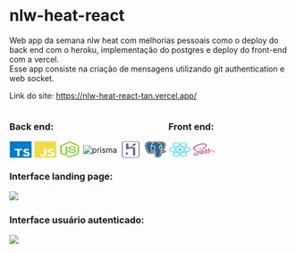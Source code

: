 # nlw-heat-react
Web app da semana nlw heat com melhorias pessoais como o deploy do back end com o heroku, implementação do postgres e deploy do front-end com a vercel.<br> 
Esse app consiste na criação de mensagens utilizando git authentication e web socket. 


<div>
  <p>Link do site: <a target="_blank" href='https://nlw-heat-react-tan.vercel.app/'>https://nlw-heat-react-tan.vercel.app/</a></p>
</div>



<div style='display: inline-block'>
  <h3>Back end:</h3>
  <img align='center' alt='typescript' height='30' width='40' src='https://raw.githubusercontent.com/devicons/devicon/master/icons/typescript/typescript-plain.svg' />
  <img align='center' alt='javascript' height='30' width='40' src='https://raw.githubusercontent.com/devicons/devicon/master/icons/javascript/javascript-plain.svg' />
  <img align='center' alt='nodejs' height='30' width='40' src='https://raw.githubusercontent.com/devicons/devicon/2ae2a900d2f041da66e950e4d48052658d850630/icons/nodejs/nodejs-original.svg' />
  <img align='center' alt='prisma' height='30' width='55' src='https://cdn.worldvectorlogo.com/logos/prisma-2.svg' />
  <img align='center' alt='heroku' height='30' width='40' src='https://raw.githubusercontent.com/devicons/devicon/2ae2a900d2f041da66e950e4d48052658d850630/icons/heroku/heroku-original.svg' />
   <img align='center' alt='postgresql' height='30' width='40' src='https://raw.githubusercontent.com/devicons/devicon/2ae2a900d2f041da66e950e4d48052658d850630/icons/postgresql/postgresql-original.svg' />
</div>



<div style='display: inline-block'>
  <h3>Front end:</h3>
  <img align='center' alt='react' height='30' width='40' src='https://raw.githubusercontent.com/devicons/devicon/master/icons/react/react-original.svg' />
  <img align='center' alt='sass' height='30' width='40' src='https://raw.githubusercontent.com/devicons/devicon/master/icons/sass/sass-original.svg' />
</div>

<h3>Interface landing page:</h3>
<img src="https://user-images.githubusercontent.com/62312987/157561447-0b9ec8d5-1b89-4ad8-9457-80e0c3904917.png"/>

<h3>Interface usuário autenticado:</h3>
<img src="https://user-images.githubusercontent.com/62312987/157561759-ed12d944-f558-45b1-b700-5eed70565110.png"/>

